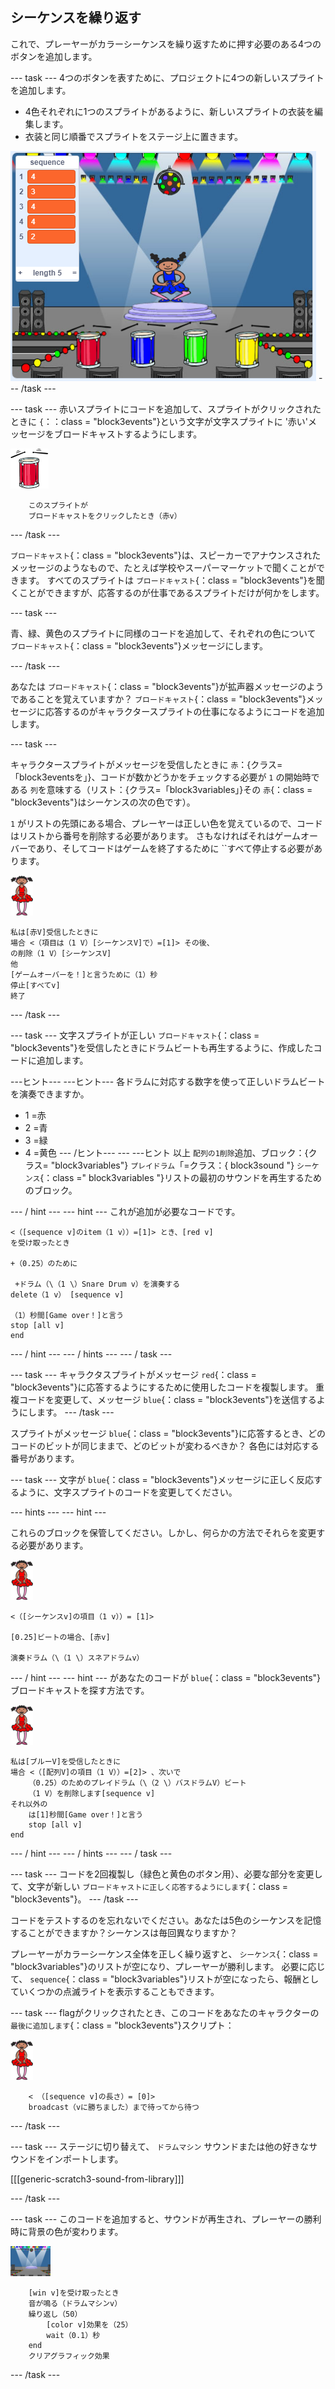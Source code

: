 ## シーケンスを繰り返す

これで、プレーヤーがカラーシーケンスを繰り返すために押す必要のある4つのボタンを追加します。

\--- task \--- 4つのボタンを表すために、プロジェクトに4つの新しいスプライトを追加します。

+ 4色それぞれに1つのスプライトがあるように、新しいスプライトの衣装を編集します。
+ 衣装と同じ順番でスプライトをステージ上に置きます。

![スクリーンショット](images/colour-drums.png) \--- /task \---

\--- task \--- 赤いスプライトにコードを追加して、スプライトがクリックされたときに `{`：：class = "block3events"}という文字が文字スプライトに '赤い'メッセージをブロードキャストするようにします。

![レッドドラム](images/red_drum.png)

```blocks3
    このスプライトが
    ブロードキャストをクリックしたとき（赤v）
```

\--- /task \---

`ブロードキャスト`{：class = "block3events"}は、スピーカーでアナウンスされたメッセージのようなもので、たとえば学校やスーパーマーケットで聞くことができます。 すべてのスプライトは `ブロードキャスト`{：class = "block3events"}を聞くことができますが、応答するのが仕事であるスプライトだけが何かをします。

\--- task \---

青、緑、黄色のスプライトに同様のコードを追加して、それぞれの色について `ブロードキャスト`{：class = "block3events"}メッセージにします。

\--- /task \---

あなたは `ブロードキャスト`{：class = "block3events"}が拡声器メッセージのようであることを覚えていますか？ `ブロードキャスト`{：class = "block3events"}メッセージに応答するのがキャラクタースプライトの仕事になるようにコードを追加します。

\--- task \---

キャラクタースプライトがメッセージを受信したときに `赤`：{クラス=「block3eventsを」}、コードが数かどうかをチェックする必要が `1` の開始時である `列`を意味する（リスト：{クラス=「block3variables」}その `赤`{：class = "block3events"}はシーケンスの次の色です）。

`1` がリストの先頭にある場合、プレーヤーは正しい色を覚えているので、コードはリストから番号を削除する必要があります。 さもなければそれはゲームオーバーであり、そしてコードはゲームを終了するために ``すべて停止する必要があります。

![バレリーナ](images/ballerina.png)

```blocks3
私は[赤V]受信したときに
場合 <（項目は（1 V）[シーケンスV]で）=[1]> その後、
の削除（1 V）[シーケンスV]
他
[ゲームオーバーを！]と言うために（1）秒
停止[すべてv]
終了
```

\--- /task \---

\--- task \--- 文字スプライトが正しい `ブロードキャスト`{：class = "block3events"}を受信したときにドラムビートも再生するように、作成したコードに追加します。

\---ヒント\--- \---ヒント\--- 各ドラムに対応する数字を使って正しいドラムビートを演奏できますか。

+ 1 =赤
+ 2 =青
+ 3 =緑
+ 4 =黄色 \--- /ヒント\--- \--- \---ヒント 以上 `配列の1削除`追加、ブロック：{クラス= "block3variables"} `プレイドラム`「=クラス：{ block3sound "} `シーケンス`{：class =" block3variables "}リストの最初のサウンドを再生するためのブロック。

\--- / hint \--- \--- hint \--- これが追加が必要なコードです。

```blocks3
<（[sequence v]のitem（1 v））=[1]> とき、[red v]
を受け取ったとき

+（0.25）のために

 +ドラム（\（1 \）Snare Drum v）を演奏する
delete（1 v） [sequence v]

（1）秒間[Game over！]と言う
stop [all v]
end

```

\--- / hint \--- \--- / hints \--- \--- / task \---

\--- task \--- キャラクタスプライトがメッセージ `red`{：class = "block3events"}に応答するようにするために使用したコードを複製します。 重複コードを変更して、メッセージ `blue`{：class = "block3events"}を送信するようにします。 \--- /task \---

スプライトがメッセージ `blue`{：class = "block3events"}に応答するとき、どのコードのビットが同じままで、どのビットが変わるべきか？ 各色には対応する番号があります。

\--- task \--- 文字が `blue`{：class = "block3events"}メッセージに正しく反応するように、文字スプライトのコードを変更してください。

\--- hints \--- \--- hint \---

これらのブロックを保管してください。しかし、何らかの方法でそれらを変更する必要があります。

![バレリーナ](images/ballerina.png)

```blocks3
<（[シーケンスv]の項目（1 v））= [1]>

[0.25]ビートの場合、[赤v]

演奏ドラム（\（1 \）スネアドラムv）
```

\--- / hint \--- \--- hint \--- があなたのコードが `blue`{：class = "block3events"}ブロードキャストを探す方法です。

![バレリーナ](images/ballerina.png)

```blocks3
私は[ブルーV]を受信したときに
場合 <（[配列V]の項目（1 V））=[2]> 、次いで
    （0.25）のためのプレイドラム（\（2 \）バスドラムV）ビート
    （1 V）を削除します[sequence v]
それ以外の
    は[1]秒間[Game over！]と言う
    stop [all v]
end
```

\--- / hint \--- \--- / hints \--- \--- / task \---

\--- task \--- コードを2回複製し（緑色と黄色のボタン用）、必要な部分を変更して、文字が新しい `ブロードキャストに正しく応答するようにします`{：class = "block3events"}。 \--- /task \---

コードをテストするのを忘れないでください。あなたは5色のシーケンスを記憶することができますか？シーケンスは毎回異なりますか？

プレーヤーがカラーシーケンス全体を正しく繰り返すと、 `シーケンス`{：class = "block3variables"}のリストが空になり、プレーヤーが勝利します。 必要に応じて、 `sequence`{：class = "block3variables"}リストが空になったら、報酬としていくつかの点滅ライトを表示することもできます。

\--- task \--- flagがクリックされたとき、このコードをあなたのキャラクターの `最後に追加します`{：class = "block3events"}スクリプト：

![バレリーナ](images/ballerina.png)

```blocks3
    < （[sequence v]の長さ）= [0]>
    broadcast（vに勝ちました）まで待ってから待つ
```

\--- /task \---

\--- task \--- ステージに切り替えて、 `ドラムマシン` サウンドまたは他の好きなサウンドをインポートします。

[[[generic-scratch3-sound-from-library]]]

\--- /task \---

\--- task \--- このコードを追加すると、サウンドが再生され、プレーヤーの勝利時に背景の色が変わります。

![バレリーナ](images/stage.png)

```blocks3
    [win v]を受け取ったとき
    音が鳴る（ドラムマシンv）
    繰り返し（50）
        [color v]効果を（25）
        wait（0.1）秒
    end
    クリアグラフィック効果
```

\--- /task \---